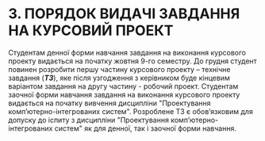 # 3. ПОРЯДОК ВИДАЧІ ЗАВДАННЯ НА КУРСОВИЙ ПРОЕКТ

Студентам денної форми навчання завдання на виконання курсового проек­ту видається на початку жовтня 9-го семестру. До грудня студент повинен розробити першу частину курсового проекту – технічне завдання (***ТЗ***), яке після узгодження з керівником буде кінцевим варіантом завдання на другу частину - робочий проект. Студентам заочної форми навчання завдання на виконання курсового проек­ту видається на початку вивчення дисципліни "Проектування комп’ютерно-інтегрованих систем". Розроблене ТЗ є обов’язковим для допуску до іспиту з дисципліни "Проектування комп’ютерно-інтегрованих систем" як для денної, так і заочної форми навчання.